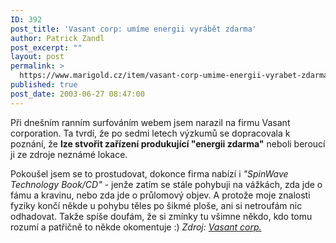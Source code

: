```yaml
---
ID: 392
post_title: 'Vasant corp: umíme energii vyrábět zdarma'
author: Patrick Zandl
post_excerpt: ""
layout: post
permalink: >
  https://www.marigold.cz/item/vasant-corp-umime-energii-vyrabet-zdarma
published: true
post_date: 2003-06-27 08:47:00
---
```

<P>Při dnešním ranním surfováním webem jsem narazil na firmu Vasant corporation. Ta tvrdí, že po sedmi letech výzkumů se dopracovala k poznání, že <STRONG>lze stvořit zařízení produkující "energii zdarma"</STRONG> neboli beroucí ji ze zdroje neznámé lokace. </P>
<P>Pokoušel jsem se to prostudovat, dokonce firma nabízí i <EM>"SpinWave Technology Book/CD"</EM> - jenže zatím se stále pohybuji na vážkách, zda jde o fámu a kravinu, nebo zda jde o průlomový objev.&#160;A protože moje znalosti fyziky končí někde u pohybu těles po šikmé ploše, ani si netroufám nic odhadovat. Takže spíše doufám, že si zmínky tu všimne někdo, kdo tomu rozumí a patřičně to někde okomentuje :) <EM>Zdroj: </EM><A href="http://www.vasantcorporation.com/" target=_blank><EM>Vasant corp.</EM></A></P>
